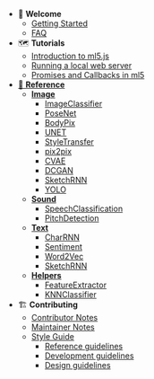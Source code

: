 * 🌈 **Welcome**
  * [Getting Started](/)
  * [FAQ](/faq.md)
* 🗺 **Tutorials**
  * [Introduction to ml5.js](/tutorials/hello-ml5.md)
  * [Running a local web server](/tutorials/local-web-server)
  * [Promises and Callbacks in ml5](/tutorials/promises-and-callbacks.md)
* [🚀 **Reference**](/reference/index.md)
  * [**Image**]()
    * [ImageClassifier](/reference/image-classifier.md)
    * [PoseNet](/reference/posenet.md)
    * [BodyPix](/reference/bodypix.md)
    * [UNET](/reference/unet.md)
    * [StyleTransfer](/reference/style-transfer.md)
    * [pix2pix](/reference/pix2pix.md)
    * [CVAE](/reference/cvae.md)
    * [DCGAN](/reference/dcgan.md)
    * [SketchRNN](/reference/sketchrnn.md)
    * [YOLO](/reference/yolo.md)
  * [**Sound**](/sound)
    * [SpeechClassification](/reference/speech-classifier.md)
    * [PitchDetection](/reference/pitch-detection.md)
  * [**Text**]()
    * [CharRNN](/reference/charrnn.md)
    * [Sentiment](/reference/sentiment.md)
    * [Word2Vec](/reference/word2vec.md)
    * [SketchRNN](/reference/sketchrnn.md)
  * [**Helpers**]()
    * [FeatureExtractor](/reference/feature-extractor.md)
    * [KNNClassifier](/reference/knn-classifier.md)
* 🏗 **Contributing**
  * [Contributor Notes]()
  * [Maintainer Notes]()
  * [Style Guide]()
    * [Reference guidelines](/styleguide/reference-guidelines.md)
    * [Development guidelines](/styleguide/development-guidelines.md)
    * [Design guidelines](/styleguide/design-guidelines.md)